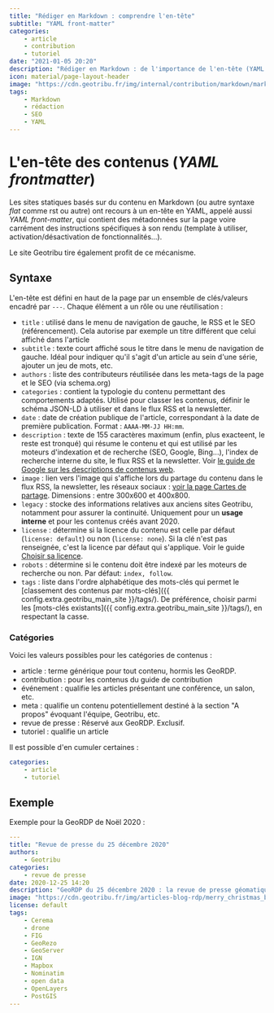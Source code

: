 ```yaml
---
title: "Rédiger en Markdown : comprendre l'en-tête"
subtitle: "YAML front-matter"
categories:
    - article
    - contribution
    - tutoriel
date: "2021-01-05 20:20"
description: "Rédiger en Markdown : de l'importance de l'en-tête (YAML front-matter) pour définir les métadonnées, la navigation et le référencement."
icon: material/page-layout-header
image: "https://cdn.geotribu.fr/img/internal/contribution/markdown/markdown_yaml_frontmatter.png"
tags:
    - Markdown
    - rédaction
    - SEO
    - YAML
---
```


# L'en-tête des contenus (*YAML frontmatter*)

Les sites statiques basés sur du contenu en Markdown (ou autre syntaxe *flat* comme rst ou autre) ont recours à un en-tête en YAML, appelé aussi *YAML front-matter*, qui contient des métadonnées sur la page voire carrément des instructions spécifiques à son rendu (template à utiliser, activation/désactivation de fonctionnalités...).

Le site Geotribu tire également profit de ce mécanisme.

## Syntaxe

L'en-tête est défini en haut de la page par un ensemble de clés/valeurs encadré par `---`. Chaque élément a un rôle ou une réutilisation :

- `title` : utilisé dans le menu de navigation de gauche, le RSS et le SEO (référencement). Cela autorise par exemple un titre différent que celui affiché dans l'article
- `subtitle` : texte court affiché sous le titre dans le menu de navigation de gauche. Idéal pour indiquer qu'il s'agit d'un article au sein d'une série, ajouter un jeu de mots, etc.
- `authors` : liste des contributeurs réutilisée dans les meta-tags de la page et le SEO (via schema.org)
- `categories` : contient la typologie du contenu permettant des comportements adaptés. Utilisé pour classer les contenus, définir le schéma JSON-LD à utiliser et dans le flux RSS et la newsletter.
- `date` : date de création publique de l'article, correspondant à la date de première publication. Format : `AAAA-MM-JJ HH:mm`.
- `description` : texte de 155 caractères maximum (enfin, plus exacteent, le reste est tronqué) qui résume le contenu et qui est utilisé par les moteurs d'indexation et de recherche (SEO, Google, Bing...), l'index de recherche interne du site, le flux RSS et la newsletter. Voir [le guide de Google sur les descriptions de contenus web](https://developers.google.com/search/docs/appearance/snippet?hl=fr#meta-descriptions).
- `image` : lien vers l'image qui s'affiche lors du partage du contenu dans le flux RSS, la newsletter, les réseaux sociaux : [voir la page Cartes de partage](/internal/social_cards/ "Outillage interne : les Social Cards"). Dimensions : entre 300x600 et 400x800.
- `legacy` : stocke des informations relatives aux anciens sites Geotribu, notamment pour assurer la continuité. Uniquement pour un **usage interne** et pour les contenus créés avant 2020.
- `license` : détermine si la licence du contenu est celle par défaut (`license: default`) ou non (`license: none`). Si la clé n'est pas renseignée, c'est la licence par défaut qui s'applique. Voir le guide [Choisir sa licence](/guides/licensing/).
- `robots` : détermine si le contenu doit être indexé par les moteurs de recherche ou non. Par défaut: `index, follow`.
- `tags` : liste dans l'ordre alphabétique des mots-clés qui permet le [classement des contenus par mots-clés]({{ config.extra.geotribu_main_site }}/tags/). De préférence, choisir parmi les [mots-clés existants]({{ config.extra.geotribu_main_site }}/tags/), en respectant la casse.

### Catégories

Voici les valeurs possibles pour les catégories de contenus :

- article : terme générique pour tout contenu, hormis les GeoRDP.
- contribution : pour les contenus du guide de contribution
- événement : qualifie les articles présentant une conférence, un salon, etc.
- meta : qualifie un contenu potentiellement destiné à la section "A propos" évoquant l'équipe, Geotribu, etc.
- revue de presse : Réservé aux GeoRDP. Exclusif.
- tutoriel : qualifie un article

Il est possible d'en cumuler certaines :

```yaml
categories:
    - article
    - tutoriel
```


## Exemple

Exemple pour la GeoRDP de Noël 2020 :

```yaml
---
title: "Revue de presse du 25 décembre 2020"
authors:
    - Geotribu
categories:
    - revue de presse
date: 2020-12-25 14:20
description: "GeoRDP du 25 décembre 2020 : la revue de presse géomatique de Geotribu pour souhaiter Joyeux Noël et bonnes fêtes !"
image: "https://cdn.geotribu.fr/img/articles-blog-rdp/merry_christmas_blender.png"
license: default
tags:
    - Cerema
    - drone
    - FIG
    - GeoRezo
    - GeoServer
    - IGN
    - Mapbox
    - Nominatim
    - open data
    - OpenLayers
    - PostGIS
---
```
